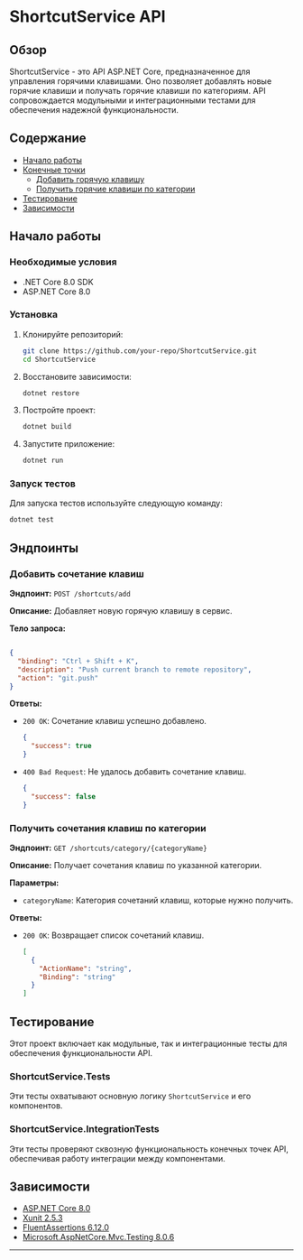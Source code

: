﻿
# ShortcutService API

## Обзор
ShortcutService - это API ASP.NET Core, предназначенное для управления горячими клавишами. Оно позволяет добавлять новые горячие клавиши и получать горячие клавиши по категориям. API сопровождается модульными и интеграционными тестами для обеспечения надежной функциональности.

## Содержание
- [Начало работы](#начало-работы)
- [Конечные точки](#конечные-точки)
    - [Добавить горячую клавишу](#добавить-горячую-клавишу)
    - [Получить горячие клавиши по категории](#получить-горячие-клавиши-по-категории)
- [Тестирование](#тестирование)
- [Зависимости](#зависимости)

## Начало работы
### Необходимые условия
- .NET Core 8.0 SDK
- ASP.NET Core 8.0

### Установка
1. Клонируйте репозиторий:
    ```bash
    git clone https://github.com/your-repo/ShortcutService.git
    cd ShortcutService
    ```

2. Восстановите зависимости:
    ```bash
    dotnet restore
    ```

3. Постройте проект:
    ```bash
    dotnet build
    ```

4. Запустите приложение:
    ```bash
    dotnet run
    ```

### Запуск тестов
Для запуска тестов используйте следующую команду:
```bash
dotnet test
```

## Эндпоинты
### Добавить сочетание клавиш
**Эндпоинт:** `POST /shortcuts/add`

**Описание:** Добавляет новую горячую клавишу в сервис.

**Тело запроса:**
```json

{
  "binding": "Ctrl + Shift + K",
  "description": "Push current branch to remote repository",
  "action": "git.push"
}
```

**Ответы:**
- `200 OK`: Сочетание клавиш успешно добавлено.
  ```json
  {
    "success": true
  }
  ```
- `400 Bad Request`: Не удалось добавить сочетание клавиш.
  ```json
  {
    "success": false
  }
  ```

### Получить сочетания клавиш по категории
**Эндпоинт:** `GET /shortcuts/category/{categoryName}`

**Описание:** Получает сочетания клавиш по указанной категории.

**Параметры:**
- `categoryName`: Категория сочетаний клавиш, которые нужно получить.

**Ответы:**
- `200 OK`: Возвращает список сочетаний клавиш.
  ```json
  [
    {
      "ActionName": "string",
      "Binding": "string"
    }
  ]
  ```

## Тестирование
Этот проект включает как модульные, так и интеграционные тесты для обеспечения функциональности API.

### ShortcutService.Tests
Эти тесты охватывают основную логику `ShortcutService` и его компонентов.

### ShortcutService.IntegrationTests
Эти тесты проверяют сквозную функциональность конечных точек API, обеспечивая работу интеграции между компонентами.

## Зависимости
- [ASP.NET Core 8.0](https://docs.microsoft.com/en-us/aspnet/core/?view=aspnetcore-8.0)
- [Xunit 2.5.3](https://xunit.net/)
- [FluentAssertions 6.12.0](https://fluentassertions.com/)
- [Microsoft.AspNetCore.Mvc.Testing 8.0.6](https://www.nuget.org/packages/Microsoft.AspNetCore.Mvc.Testing/)
---